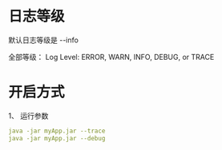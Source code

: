 # 日志等级
默认日志等级是 --info

全部等级：
Log Level: ERROR, WARN, INFO, DEBUG, or TRACE

# 开启方式
1、 运行参数
```yaml
java -jar myApp.jar --trace
java -jar myApp.jar --debug
```